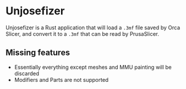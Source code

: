 # Unjosefizer

Unjosefizer is a Rust application that will load a `.3mf` file saved by Orca Slicer, and convert it to a `.3mf` that can be read by PrusaSlicer.

## Missing features

- Essentially everything except meshes and MMU painting will be discarded
- Modifiers and Parts are not supported

```